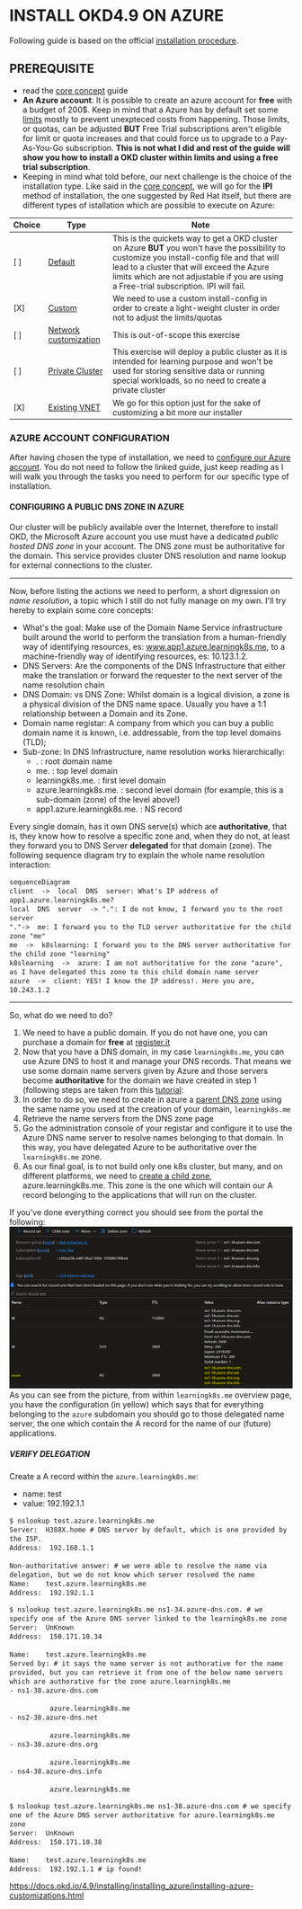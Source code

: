 
# INSTALL OKD4.9 ON AZURE

Following guide is based on the official [installation procedure](https://docs.okd.io/4.9/installing/installing_azure/preparing-to-install-on-azure.html).

## PREREQUISITE
- read the [core concept](./core-concepts.md) guide
- **An Azure account**: It is possible to create an azure account for **free** with a budget of 200$. Keep in mind that a Azure has by default set some [limits](https://docs.microsoft.com/en-us/azure/azure-resource-manager/management/azure-subscription-service-limits) mostly to prevent unexpteced costs from happening. Those limits, or quotas, can be adjusted **BUT** Free Trial subscriptions aren't eligible for limit or quota increases and that could force us to upgrade to a Pay-As-You-Go subscription. __This is not what I did and rest of the guide will show you how to install a OKD cluster within limits and using a free trial subscription__.
- Keeping in mind what told before, our next challenge is the choice of the installation type. Like said in the [core concept](./core-concepts.md), we will go for the **IPI** method of installation, the one suggested by Red Hat itself, but there are different types of istallation which are possible to execute on Azure:

| Choice | Type | Note  |
|--------|------|-------|
|[ ] |[Default](https://docs.okd.io/4.9/installing/installing_azure/installing-azure-default.html#installing-azure-default)  | This is the quickets way to get a OKD cluster on Azure **BUT** you won't have the possibility to customize you install-config file and that will lead to a cluster that will exceed the Azure limits which are not adjustable if you are using a Free-trial subscription. IPI will fail.|
|[X] |[Custom](https://docs.okd.io/4.9/installing/installing_azure/installing-azure-customizations.html#installing-azure-customizations)  | We need to use a custom install-config in order to create a light-weight cluster in order not to adjust the limits/quotas |
|[ ] |[Network customization](https://docs.okd.io/4.9/installing/installing_azure/installing-azure-network-customizations.html#installing-azure-network-customizations) | This is out-of-scope this exercise|
|[ ] |[Private Cluster](https://docs.okd.io/4.9/installing/installing_azure/installing-azure-private.html#installing-azure-private)| This exercise will deploy a public cluster as it is intended for learning purpose and won't be used for storing sensitive data or running special workloads, so no need to create a private cluster|
|[X] |[Existing VNET](https://docs.okd.io/4.9/installing/installing_azure/installing-azure-vnet.html#installing-azure-vnet)| We go for this option just for the sake of customizing a bit more our installer|

### AZURE ACCOUNT CONFIGURATION
After having chosen the type of installation, we need to [configure our Azure account](https://docs.okd.io/4.9/installing/installing_azure/installing-azure-account.html#installing-azure-account). You do not need to follow the linked guide, just keep reading as I will walk you through the tasks you need to perform for our specific type of installation.

#### CONFIGURING A PUBLIC DNS ZONE IN AZURE
Our cluster will be publicly available over the Internet, therefore to install OKD, the Microsoft Azure account you use must have a dedicated *public hosted DNS zone* in your account. The DNS zone must be authoritative for the domain. This service provides cluster DNS resolution and name lookup for external connections to the cluster.

--------------
Now, before listing the actions we need to perform, a short digression on *name resolution*, a topic which I still do not fully manage on my own. I'll try hereby to explain some core concepts:
- What's the goal: Make use of the Domain Name Service infrastructure built around the world to perform the translation from a human-friendly way of identifying resources, es: www.app1.azure.learningk8s.me, to a machine-friendly way of identifying resources, es: 10.123.1.2.
-  DNS Servers: Are the components of the DNS Infrastructure that either make the translation or forward the requester to the next server of the name resolution chain
-  DNS Domain: vs DNS Zone: Whilst domain is a logical division, a zone is a physical division of the DNS name space. Usually you have a 1:1 relationship between a Domain and its Zone.
- Domain name registar: A company from which you can buy a public domain name it is known, i.e. addressable, from the top level domains (TLD);
- Sub-zone: In DNS Infrastructure, name resolution works hierarchically:
  - .                          : root domain name
  - me.                        : top level domain
  - learningk8s.me.            : first level domain
  - azure.learningk8s.me.      : second level domain (for example, this is a sub-domain (zone) of the level above!)
  - app1.azure.learningk8s.me. : NS record

Every single domain, has it own DNS serve(s) which are **authoritative**, that is, they know how to resolve a specific zone and, when they do not, at least they forward you to DNS Server **delegated** for that domain (zone).
The following sequence diagram try to explain the whole name resolution interaction:
```mermaid
sequenceDiagram
client  ->  local  DNS  server: What's IP address of app1.azure.learningk8s.me?
local  DNS  server  -> ".": I do not know, I forward you to the root server
"."->  me: I forward you to the TLD server authoritative for the child zone "me"
me  ->  k8slearning: I forward you to the DNS server authoritative for the child zone "learning"
k8slearning  ->  azure: I am not authoritative for the zone "azure", as I have delegated this zone to this child domain name server
azure  ->  client: YES! I know the IP address!. Here you are, 10.243.1.2
```
--------------

So, what do we need to do?

 1. We need to have a public domain. If you do not have one, you can purchase a domain for **free** at [register.it](https://www.register.it/)
 2. Now that you have a DNS domain, in my case `learningk8s.me`, you can use Azure DNS to host it and manage your DNS records. That means we use some domain name servers given by Azure and those servers become **authoritative** for the domain we have created in step 1 (following steps are taken from this [tutorial](https://docs.microsoft.com/en-us/azure/dns/dns-delegate-domain-azure-dns):
 3. In order to do so, we need to  create in azure a [parent DNS zone](https://docs.microsoft.com/en-us/azure/dns/dns-delegate-domain-azure-dns#create-a-dns-zone) using the same name you used at the creation of your domain, `learningk8s.me`
 4.  Retrieve the name servers from the DNS zone page
 5. Go the administration console of your registar and configure it to use the Azure DNS name server to resolve names belonging to that domain. In this way, you have delegated Azure to be authoritative over the `learningk8s.me` zone.
 6. As our final goal, is to not build only one k8s cluster, but many, and on different platforms, we need to [create a child zone](https://docs.microsoft.com/en-us/azure/dns/tutorial-public-dns-zones-child#create-child-dns-zone-via-create-dns-zone), azure.learningk8s.me. This zone is the one which will contain our A record belonging to the applications that will run on the cluster.

If you've done everything correct you should see from the portal the following:
![azurednszone](./img/dns-childzone-overview.png)
As you can see from the picture, from within  `learningk8s.me` overview page, you have the configuration (in yellow) which says that for everything belonging to the  `azure` subdomain you should go to those delegated name server, the one which contain the A record for the name of our (future) applications.

##### VERIFY DELEGATION
Create a A record within the `azure.learningk8s.me`:
- name: test
- value: 192.192.1.1

```ssh
$ nslookup test.azure.learningk8s.me
Server:  H388X.home # DNS server by default, which is one provided by the ISP. 
Address:  192.168.1.1

Non-authoritative answer: # we were able to resolve the name via delegation, but we do not know which server resolved the name
Name:    test.azure.learningk8s.me
Address:  192.192.1.1
```
```
$ nslookup test.azure.learningk8s.me ns1-34.azure-dns.com. # we specify one of the Azure DNS server linked to the learningk8s.me zone
Server:  UnKnown
Address:  150.171.10.34

Name:    test.azure.learningk8s.me
Served by: # it says the name server is not authorative for the name provided, but you can retrieve it from one of the below name servers which are authorative for the zone azure.learningk8s.me
- ns1-38.azure-dns.com

          azure.learningk8s.me
- ns2-38.azure-dns.net

          azure.learningk8s.me
- ns3-38.azure-dns.org

          azure.learningk8s.me
- ns4-38.azure-dns.info

          azure.learningk8s.me
```
```
$ nslookup test.azure.learningk8s.me ns1-38.azure-dns.com # we specify one of the Azure DNS server authoritative for azure.learningk8s.me zone
Server:  UnKnown
Address:  150.171.10.38

Name:    test.azure.learningk8s.me
Address:  192.192.1.1 # ip found!
```

https://docs.okd.io/4.9/installing/installing_azure/installing-azure-customizations.html
